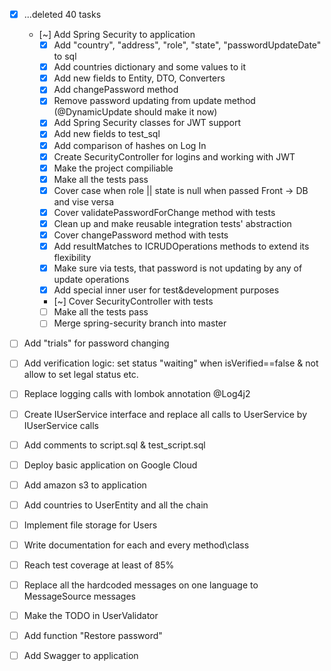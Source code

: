 - [x] ...deleted 40 tasks

    - [~] Add Spring Security to application
        - [x] Add "country", "address", "role", "state", "passwordUpdateDate" to sql
        - [x] Add countries dictionary and some values to it
        - [x] Add new fields to Entity, DTO, Converters
        - [x] Add changePassword method
        - [x] Remove password updating from update method (@DynamicUpdate should make it now)
        - [x] Add Spring Security classes for JWT support
        - [x] Add new fields to test_sql
        - [x] Add comparison of hashes on Log In
        - [x] Create SecurityController for logins and working with JWT
        - [x] Make the project compiliable
        - [x] Make all the tests pass
        - [x] Cover case when role || state is null when passed Front -> DB and vise versa
        - [x] Cover validatePasswordForChange method with tests
        - [x] Clean up and make reusable integration tests' abstraction
        - [x] Cover changePassword method with tests
        - [x] Add resultMatches to ICRUDOperations methods to extend its flexibility
        - [x] Make sure via tests, that password is not updating by any of update operations
        - [x] Add special inner user for test&development purposes
        - [~] Cover SecurityController with tests
        - [ ] Make all the tests pass
        - [ ] Merge spring-security branch into master

- [ ] Add "trials" for password changing
- [ ] Add verification logic: set status "waiting" when isVerified==false & not allow to set legal status etc.
- [ ] Replace logging calls with lombok annotation @Log4j2
- [ ] Create IUserService interface and replace all calls to UserService by IUserService calls
- [ ] Add comments to script.sql & test_script.sql
- [ ] Deploy basic application on Google Cloud
- [ ] Add amazon s3 to application
- [ ] Add countries to UserEntity and all the chain
- [ ] Implement file storage for Users
- [ ] Write documentation for each and every method\class
- [ ] Reach test coverage at least of 85%
- [ ] Replace all the hardcoded messages on one language to MessageSource messages
- [ ] Make the TODO in UserValidator
- [ ] Add function "Restore password"
- [ ] Add Swagger to application
